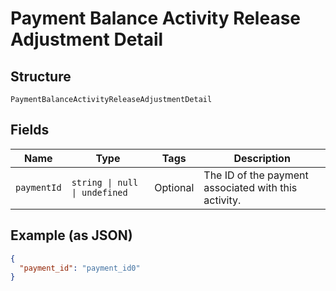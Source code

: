 <!-- Optimized: 2025-10-06 -->
<!-- RPM: 1.6.2.1.1.6.2.1_payment-balance-activity-release-adjustment-detail_20251006 -->
<!-- Session: E2E RPM DNA Application -->
<!-- AOM: RND (Reggie & Dro) -->
<!-- COI: TECHNOLOGY -->
<!-- RPM: HIGH -->
<!-- ACTION: BUILD -->

# Payment Balance Activity Release Adjustment Detail

## Structure

`PaymentBalanceActivityReleaseAdjustmentDetail`

## Fields

| Name | Type | Tags | Description |
|  --- | --- | --- | --- |
| `paymentId` | `string \| null \| undefined` | Optional | The ID of the payment associated with this activity. |

## Example (as JSON)

```json
{
  "payment_id": "payment_id0"
}
```
